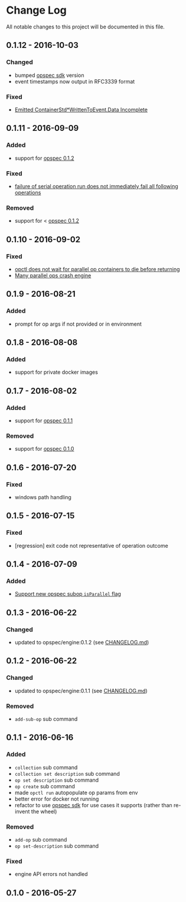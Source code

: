 # Change Log

All notable changes to this project will be documented in this file.

## 0.1.12 - 2016-10-03

### Changed

- bumped [opspec sdk](https://github.com/opspec-io/sdk-golang) version
- event timestamps now output in RFC3339 format

### Fixed

- [Emitted ContainerStd*WrittenToEvent.Data Incomplete](https://github.com/opspec-io/engine/issues/32)

## 0.1.11 - 2016-09-09

### Added

- support for [opspec 0.1.2](https://opspec.io)

### Fixed

- [failure of serial operation run does not immediately fail all following operations](https://github.com/opspec-io/cli/issues/5)

### Removed

- support for < [opspec 0.1.2](https://opspec.io)

## 0.1.10 - 2016-09-02

### Fixed

- [opctl does not wait for parallel op containers to die before returning](https://github.com/opspec-io/cli/issues/8)
- [Many parallel ops crash engine](https://github.com/opspec-io/engine/issues/17)

## 0.1.9 - 2016-08-21

### Added

- prompt for op args if not provided or in environment

## 0.1.8 - 2016-08-08

### Added

- support for private docker images

## 0.1.7 - 2016-08-02

### Added

- support for [opspec 0.1.1](https://opspec.io)

### Removed

- support for [opspec 0.1.0](https://opspec.io)

## 0.1.6 - 2016-07-20

### Fixed

- windows path handling

## 0.1.5 - 2016-07-15

### Fixed

- [regression] exit code not representative of operation outcome

## 0.1.4 - 2016-07-09

### Added

- [Support new opspec subop `isParallel` flag](https://github.com/opspec-io/engine/issues/11)

## 0.1.3 - 2016-06-22

### Changed

- updated to opspec/engine:0.1.2 (see
  [CHANGELOG.md](https://github.com/opspec-io/engine/tree/0.1.2/CHANGELOG.md))

## 0.1.2 - 2016-06-22

### Changed

- updated to opspec/engine:0.1.1 (see
  [CHANGELOG.md](https://github.com/opspec-io/engine/tree/0.1.1/CHANGELOG.md))

### Removed

- `add-sub-op` sub command

## 0.1.1 - 2016-06-16

### Added

- `collection` sub command
- `collection set description` sub command
- `op set description` sub command
- `op create` sub command
- made `opctl run` autopopulate op params from env
- better error for docker not running
- refactor to use [opspec sdk](https://github.com/opspec-io/sdk-golang)
  for use cases it supports (rather than re-invent the wheel)

### Removed

- `add-op` sub command
- `op set-description` sub command

### Fixed

- engine API errors not handled

## 0.1.0 - 2016-05-27

